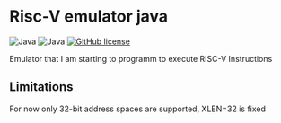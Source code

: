 # Risc-V emulator java

![Java](https://badgen.net/badge/language/Java/green)
![Java](https://badgen.net/badge/Java/JDK-18/green)
[![GitHub license](https://badgen.net/github/license/maxwai/risc-v-emulator-java)](LICENSE)

Emulator that I am starting to programm to execute RISC-V Instructions

## Limitations

For now only 32-bit address spaces are supported, XLEN=32 is fixed